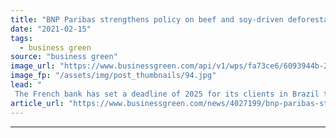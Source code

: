 ```yaml
---
title: "BNP Paribas strengthens policy on beef and soy-driven deforestation in Brazil"
date: "2021-02-15"
tags: 
  - business green
source: "business green"
image_url: "https://www.businessgreen.com/api/v1/wps/fa73ce6/6093944b-2690-4420-9b1c-3455ff45a390/7/Cerrado-c-RosarioXavier-185x114.jpg"
image_fp: "/assets/img/post_thumbnails/94.jpg"
lead: "
 The French bank has set a deadline of 2025 for its clients in Brazil to achieve zero deforestation and full traceability in their production and supply chains ..."
article_url: "https://www.businessgreen.com/news/4027199/bnp-paribas-strengthens-policy-beef-soy-driven-deforestation-brazil"
---
```


---
